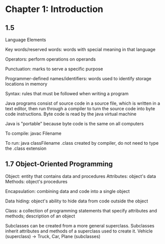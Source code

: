 # Chapter 1: Introduction

## 1.5

Language Elements

Key words/reserved words: words with special meaning in that language

Operators: perform operations on operands

Punctuation: marks to serve a specific purpose

Programmer-defined names/identifiers: words used to identify storage locations in memory

Syntax: rules that must be followed when writing a program

Java programs consist of source code in a source file, which is written in a text editor, then run through a compiler to turn the source code into byte code instructions. Byte code is read by the java virtual machine

Java is "portable" because byte code is the same on all computers

To compile: javac Filename

To run: java classFilename
.class created by compiler, do not need to type the .class extension

## 1.7 Object-Oriented Programming

Object: entity that contains data and procedures
Attributes: object's data
Methods: object's procedures

Encapsulation: combining data and code into a single object

Data hiding: object's ability to hide data from code outside the object

Class: a collection of programming statements that specify attributes and methods; description of an object

Subclasses can be created from a more general superclass. Subclasses inherit attributes and methods of a superclass used to create it.
Vehicle (superclass) -> Truck, Car, Plane (subclasses)